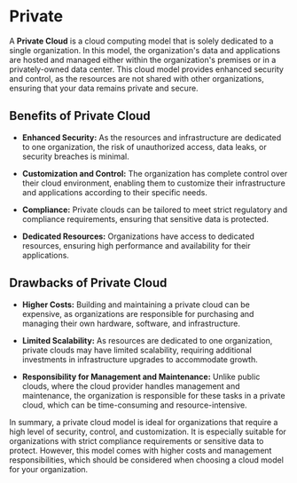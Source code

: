 # Private

A **Private Cloud** is a cloud computing model that is solely dedicated to a single organization. In this model, the organization's data and applications are hosted and managed either within the organization's premises or in a privately-owned data center. This cloud model provides enhanced security and control, as the resources are not shared with other organizations, ensuring that your data remains private and secure.

## Benefits of Private Cloud

- **Enhanced Security:** As the resources and infrastructure are dedicated to one organization, the risk of unauthorized access, data leaks, or security breaches is minimal.

- **Customization and Control:** The organization has complete control over their cloud environment, enabling them to customize their infrastructure and applications according to their specific needs.

- **Compliance:** Private clouds can be tailored to meet strict regulatory and compliance requirements, ensuring that sensitive data is protected.

- **Dedicated Resources:** Organizations have access to dedicated resources, ensuring high performance and availability for their applications.

## Drawbacks of Private Cloud

- **Higher Costs:** Building and maintaining a private cloud can be expensive, as organizations are responsible for purchasing and managing their own hardware, software, and infrastructure.

- **Limited Scalability:** As resources are dedicated to one organization, private clouds may have limited scalability, requiring additional investments in infrastructure upgrades to accommodate growth.

- **Responsibility for Management and Maintenance:** Unlike public clouds, where the cloud provider handles management and maintenance, the organization is responsible for these tasks in a private cloud, which can be time-consuming and resource-intensive.

In summary, a private cloud model is ideal for organizations that require a high level of security, control, and customization. It is especially suitable for organizations with strict compliance requirements or sensitive data to protect. However, this model comes with higher costs and management responsibilities, which should be considered when choosing a cloud model for your organization.
